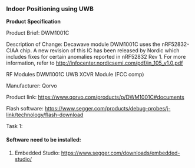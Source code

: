 ### Indoor Positioning using UWB

**Product Specification**

Product Brief: DWM1001C


Description of Change:
Decawave module DWM1001C uses the nRF52832-CIAA chip. A new revision of this IC has been
released by Nordic which includes fixes for certain anomalies reported in nRF52832 Rev 1.
For more information, refer to http://infocenter.nordicsemi.com/pdf/in_105_v1.0.pdf

RF Modules DWM1001C UWB XCVR Module (FCC comp) 

Manufacturer: Qorvo

Product link: https://www.qorvo.com/products/p/DWM1001C#documents

Flash software: https://www.segger.com/products/debug-probes/j-link/technology/flash-download


Task 1: 


#### Software need to be installed:

1. Embedded Studio: https://www.segger.com/downloads/embedded-studio/